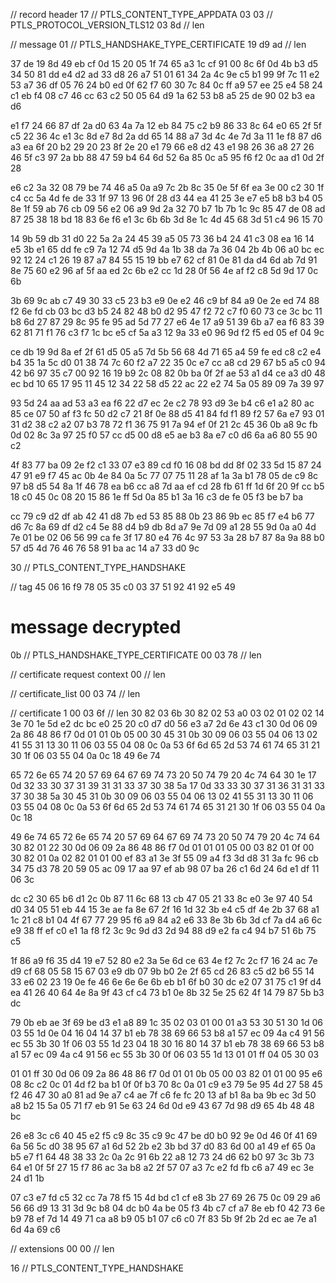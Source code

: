 // record header
17 // PTLS_CONTENT_TYPE_APPDATA
03 03 // PTLS_PROTOCOL_VERSION_TLS12
03 8d // len

// message
01 // PTLS_HANDSHAKE_TYPE_CERTIFICATE
19 d9 ad // len

37 de 19 8d 49 eb cf 0d 15 20
05 1f 74 65 a3 1c cf 91 00 8c
6f 0d 4b b3 d5 34 50 81 dd e4
d2 ad 33 d8 26 a7 51 01 61 34
2a 4c 9e c5 b1 99 9f 7c 11 e2
53 a7 36 df 05 76 24 b0 ed 0f
62 f7 60 30 7c 84 0c ff a9 57
ee 25 e4 58 24 c1 eb f4 08 c7
46 cc 63 c2 50 05 64 d9 1a 62
53 b8 a5 25 de 90 02 b3 ea d6

e1 f7 24 66 87 df 2a d0 63 4a
7a 12 eb 84 75 c2 b9 86 33 8c
64 e0 65 2f 5f c5 22 36 4c e1
3c 8d e7 8d 2a dd 65 14 88 a7
3d 4c 4e 7d 3a 11 1e f8 87 d6
a3 ea 6f 20 b2 29 20 23 8f 2e
20 e1 79 66 e8 d2 43 e1 98 26
36 a8 27 26 46 5f c3 97 2a bb
88 47 59 b4 64 6d 52 6a 85 0c
a5 95 f6 f2 0c aa d1 0d 2f 28

e6 c2 3a 32 08 79 be 74 46 a5
0a a9 7c 2b 8c 35 0e 5f 6f ea
3e 00 c2 30 1f c4 cc 5a 4d fe
de 33 1f 97 13 96 0f 28 d3 44
ea 41 25 3e e7 e5 b8 b3 b4 05
8e 1f 59 ab 76 cb 09 56 e2 06
a9 9d 2a 32 70 b7 1b 7b 1c 9c
85 47 de 08 ad 87 25 38 18 bd
18 83 6e f6 e1 3c 6b 6b 3d 8e
1c 4d 45 68 3d 51 c4 96 15 70

14 9b 59 db 31 d0 22 5a 2a 24
45 39 a5 05 73 36 b4 24 41 c3
08 ea 16 14 e5 3b e1 65 dd fe
c9 7a 12 74 d5 9d 4a 1b 38 da
7a 36 04 2b 4b 06 a0 bc ec 92
12 24 c1 26 19 87 a7 84 55 15
19 bb e7 62 cf 81 0e 81 da d4
6d ab 7d 91 8e 75 60 e2 96 af
5f aa ed 2c 6b e2 cc 1d 28 0f
56 4e af f2 c8 5d 9d 17 0c 6b

3b 69 9c ab c7 49 30 33 c5 23
b3 e9 0e e2 46 c9 bf 84 a9 0e
2e ed 74 88 f2 6e fd cb 03 bc
d3 b5 24 82 48 b0 d2 95 47 f2
72 c7 f0 60 73 ce 3c bc 11 b8
6d 27 87 29 8c 95 fe 95 ad 5d
77 27 e6 4e 17 a9 51 39 6b a7
ea f6 83 39 62 81 71 f1 76 c3
f7 1c bc e5 cf 5a a3 12 9a 33
e0 96 9d f2 f5 ed 05 ef 04 9c

ce db 19 9d 8a ef 2f 61 d5 05
a5 7d 5b 56 68 4d 71 65 a4 59
fe ed c8 c2 e4 b4 35 1a 5c d0
01 38 74 7c 60 f2 a7 22 35 0c
e7 cc a8 cd 29 67 b5 a5 c0 94
42 b6 97 35 c7 00 92 16 19 b9
2c 08 82 0b ba 0f 2f ae 53 a1
d4 ce a3 d0 48 ec bd 10 65 17
95 11 45 12 34 22 58 d5 22 ac
22 e2 74 5a 05 89 09 7a 39 97

93 5d 24 aa ad 53 a3 ea f6 22
d7 ec 2e c2 78 93 d9 3e b4 c6
e1 a2 80 ac 85 ce 07 50 af f3
fc 50 d2 c7 21 8f 0e 88 d5 41
84 fd f1 89 f2 57 6a e7 93 01
31 d2 38 c2 a2 07 b3 78 72 f1
36 75 91 7a 94 ef 0f 21 2c 45
36 0b a8 9c fb 0d 02 8c 3a 97
25 f0 57 cc d5 00 d8 e5 ae b3
8a e7 c0 d6 6a a6 80 55 90 c2

4f 83 77 ba 09 2e f2 c1 33 07
e3 89 cd f0 16 08 bd dd 8f 02
33 5d 15 87 24 47 91 e9 f7 45
ac 0b 4e 84 0a 5c 77 07 75 11
28 af 1a 3a b1 78 05 de c9 8c
97 b8 d5 54 8a 1f 46 78 ea b6
cc a8 7d aa ef cd 28 fb 61 ff
1d 6f 20 9f cc b5 18 c0 45 0c
08 20 15 86 1e ff 5d 0a 85 b1
3a 16 c3 de fe 05 f3 be b7 ba

cc 79 c9 d2 df ab 42 41 d8 7b
ed 53 85 88 0b 23 86 9b ec 85
f7 e4 b6 77 d6 7c 8a 69 df d2
c4 5e 88 d4 b9 db 8d a7 9e 7d
09 a1 28 55 9d 0a a0 4d 7e 01
be 02 06 56 99 ca fe 3f 17 80
e4 76 4c 97 53 3a 28 b7 87 8a
9a 88 b0 57 d5 4d 76 46 76 58
91 ba ac 14 a7 33 d0 9c

30 // PTLS_CONTENT_TYPE_HANDSHAKE

// tag
45 06 16 f9 78 05 35 c0 03 37
51 92 41 92 e5 49

# message decrypted

0b // PTLS_HANDSHAKE_TYPE_CERTIFICATE
00 03 78 // len

// certificate request context
00 // len

// certificate_list
00 03 74 // len

// certificate 1
00 03 6f // len
30 82 03 6b 30 82 02 53 a0 03
02 01 02 02 14 3e 70 1e 5d e2
dc bc e0 25 20 c0 d7 d0 56 e3
a7 2d 6e 43 c1 30 0d 06 09 2a
86 48 86 f7 0d 01 01 0b 05 00
30 45 31 0b 30 09 06 03 55 04
06 13 02 41 55 31 13 30 11 06
03 55 04 08 0c 0a 53 6f 6d 65
2d 53 74 61 74 65 31 21 30 1f
06 03 55 04 0a 0c 18 49 6e 74

65 72 6e 65 74 20 57 69 64 67
69 74 73 20 50 74 79 20 4c 74
64 30 1e 17 0d 32 33 30 37 31
39 31 31 33 37 30 38 5a 17 0d
33 33 30 37 31 36 31 31 33 37
30 38 5a 30 45 31 0b 30 09 06
03 55 04 06 13 02 41 55 31 13
30 11 06 03 55 04 08 0c 0a 53
6f 6d 65 2d 53 74 61 74 65 31
21 30 1f 06 03 55 04 0a 0c 18

49 6e 74 65 72 6e 65 74 20 57
69 64 67 69 74 73 20 50 74 79
20 4c 74 64 30 82 01 22 30 0d
06 09 2a 86 48 86 f7 0d 01 01
01 05 00 03 82 01 0f 00 30 82
01 0a 02 82 01 01 00 ef 83 a1
3e 3f 55 09 a4 f3 3d d8 31 3a
fc 96 cb 34 75 d3 78 20 59 05
ac 09 17 aa 97 ef ab 98 07 ba
26 c1 6d 24 6d e1 df 11 06 3c

dc c2 30 65 b6 d1 2c 0b 87 11
6c 68 13 cb 47 05 21 33 8c e0
3e 97 40 54 d0 34 05 51 eb 44
15 3e ae fa 8e 67 2f 16 1d 32
3b e4 c5 df 4e 2b 37 68 a1 1c
21 c8 b1 04 4f 67 77 29 95 f6
a9 84 a2 e6 33 8e 3b 6b 3d cf
7a d4 a6 6c e9 38 ff ef c0 e1
1a f8 f2 3c 9c 9d d3 2d 94 88
d9 e2 fa c4 94 b7 51 6b 75 c5

1f 86 a9 f6 35 d4 19 e7 52 80
e2 3a 5e 6d ce 63 4e f2 7c 2c
f7 16 24 ac 7e d9 cf 68 05 58
15 67 03 e9 db 07 9b b0 2e 2f
65 cd 26 83 c5 d2 b6 55 14 33
e6 02 23 19 0e fe 46 6e 6e 6e
6b eb b1 6f b0 30 dc e2 07 31
75 c1 9f d4 ea 41 26 40 64 4e
8a 9f 43 cf c4 73 b1 0e 8b 32
5e 25 62 4f 14 79 87 5b b3 dc

79 0b eb ae 3f 69 be d3 e1 a8
89 1c 35 02 03 01 00 01 a3 53
30 51 30 1d 06 03 55 1d 0e 04
16 04 14 37 b1 eb 78 38 69 66
53 b8 a1 57 ec 09 4a c4 91 56
ec 55 3b 30 1f 06 03 55 1d 23
04 18 30 16 80 14 37 b1 eb 78
38 69 66 53 b8 a1 57 ec 09 4a
c4 91 56 ec 55 3b 30 0f 06 03
55 1d 13 01 01 ff 04 05 30 03

01 01 ff 30 0d 06 09 2a 86 48
86 f7 0d 01 01 0b 05 00 03 82
01 01 00 95 e6 08 8c c2 0c 01
4d f2 ba b1 0f 0f b3 70 8c 0a
01 c9 e3 79 5e 95 4d 27 58 45
f2 46 47 30 a0 81 ad 9e a7 c4
ae 7f c6 fe fc 20 13 af b1 8a
ba 9b ec 3d 50 a8 b2 15 5a 05
71 f7 eb 91 5e 63 24 6d 0d e9
43 67 7d 98 d9 65 4b 48 48 bc

26 e8 3c c6 40 45 e2 f5 c9 8c
35 c9 9c 47 be d0 b0 92 9e 0d
46 0f 41 69 6a 56 5c d0 38 95
67 a1 6d 52 2b e2 3b bd 37 d0
83 6d 00 a1 49 ef 65 0a b5 e7
f1 64 48 38 33 2c 0a 2c 91 6b
22 a8 12 73 24 d6 62 b0 97 3c
3b 73 64 e1 0f 5f 27 15 f7 86
ac 3a b8 a2 2f 57 07 a3 7c e2
fd fb c6 a7 49 ec 3e 24 d1 1b

07 c3 e7 fd c5 32 cc 7a 78 f5
15 4d bd c1 cf e8 3b 27 69 26
75 0c 09 29 a6 56 66 d9 13 31
3d 9c b8 04 dc b0 4a be 05 f3
4b c7 cf a7 8e eb f0 42 73 6e
b9 78 ef 7d 14 49 71 ca a8 b9
05 b1 07 c6 c0 7f 83 5b 9f 2b
2d ec ae 7e a1 6d 4a 69 c6

// extensions
00 00 // len

16 // PTLS_CONTENT_TYPE_HANDSHAKE